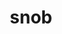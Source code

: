 ---
category: 4-letters
denotation: null
name: snob
reference_link: https://www.etymonline.com/word/snob
root_language: null
root_name: null
title: snob
type: free
word_sums:
- respelling: snob
  sum: 'Snob + '
---